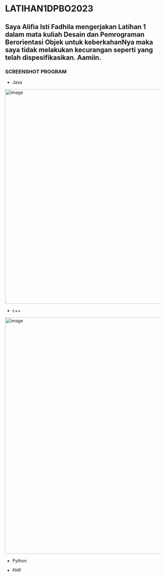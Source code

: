 # LATIHAN1DPBO2023

## Saya Alifia Isti Fadhila mengerjakan Latihan 1 dalam mata kuliah Desain dan Pemrograman Berorientasi Objek untuk keberkahanNya maka saya tidak melakukan kecurangan seperti yang telah dispesifikasikan. Aamiin.

### SCREENSHOT PROGRAM

* Java
<img width="697" alt="image" src="https://user-images.githubusercontent.com/99643681/219002830-17c11842-c0f5-4661-8e80-8cef70925bd1.png">

* c++
<img width="768" alt="image" src="https://user-images.githubusercontent.com/99643681/219002244-7e1f6d6f-954c-4cdb-a89b-1cd22602c0c9.png">

* Python

* PHP
